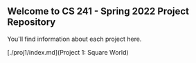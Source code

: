 ## Welcome to CS 241 - Spring 2022 Project Repository

You'll find information about each project here.

[./proj1/index.md](Project 1: Square World)

